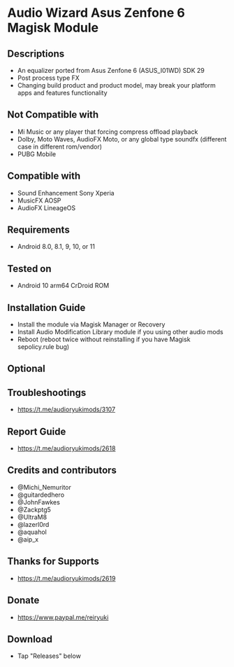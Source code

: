 # Audio Wizard Asus Zenfone 6 Magisk Module

## Descriptions
- An equalizer ported from Asus Zenfone 6 (ASUS_I01WD) SDK 29
- Post process type FX
- Changing build product and product model, may break your platform apps and features functionality

## Not Compatible with
- Mi Music or any player that forcing compress offload playback
- Dolby, Moto Waves, AudioFX Moto, or any global type soundfx (different case in different rom/vendor)
- PUBG Mobile

## Compatible with
- Sound Enhancement Sony Xperia
- MusicFX AOSP
- AudioFX LineageOS

## Requirements
- Android 8.0, 8.1, 9, 10, or 11

## Tested on
- Android 10 arm64 CrDroid ROM

## Installation Guide
- Install the module via Magisk Manager or Recovery
- Install Audio Modification Library module if you using other audio mods
- Reboot (reboot twice without reinstalling if you have Magisk sepolicy.rule bug)

## Optional

## Troubleshootings
- https://t.me/audioryukimods/3107

## Report Guide
- https://t.me/audioryukimods/2618

## Credits and contributors
- @Michi_Nemuritor
- @guitardedhero
- @JohnFawkes
- @Zackptg5
- @UltraM8
- @lazerl0rd
- @aquahol
- @aip_x

## Thanks for Supports
- https://t.me/audioryukimods/2619

## Donate
- https://www.paypal.me/reiryuki

## Download
- Tap "Releases" below
